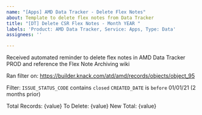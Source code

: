 ```yaml
---
name: "[Apps] AMD Data Tracker - Delete Flex Notes"
about: Template to delete flex notes from Data Tracker
title: "[DT] Delete CSR Flex Notes - Month YEAR "
labels: 'Product: AMD Data Tracker, Service: Apps, Type: Data'
assignees: ''

---
```


Received automated reminder to delete flex notes in AMD Data Tracker PROD and reference the Flex Note Archiving wiki

Ran filter on: https://builder.knack.com/atd/amd/records/objects/object_95

Filter:
`ISSUE_STATUS_CODE` contains `closed`
`CREATED_DATE` is `before` 01/01/21 (2 months prior)

Total Records: {value}
To Delete: {value}
New Total: {value}
